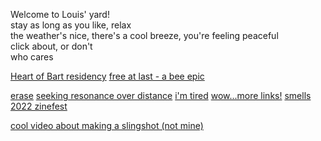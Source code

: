 Welcome to Louis' yard!  
stay as long as you like, relax  
the weather's nice, there's a cool breeze, you're feeling peaceful  
click about, or don't  
who cares   

<section class="lawn">
 
[Heart of Bart residency](./heartofbart.html)
[free at last - a bee epic](./finallybeefree/)
<!-- [ask an orange](./wronganswer.html) -->
[erase](../erase)
[seeking resonance over distance](../resonance)
[i'm tired](../godiamtired)
[wow...more links!](../chain)
[smells](./smelly.txt)  
[2022 zinefest](./festivalofthephotocopier2022.html)  

[cool video about making a slingshot (not mine)](https://www.youtube.com/watch?v=PmHSQPWHvfU)
</section>

<script>
    document.querySelectorAll('.lawn a').forEach((el) => {
        el.after(aBladeOfGrass());
        scatter(el);
    })
    function aBladeOfGrass(){
        let grass = ["g","r","a","s","s",",,,","'''","...","*","~"]
        let blade = document.createElement('p')
        blade.className = "grass";
        blade.innerHTML = grass[Math.floor(Math.random()*grass.length)]
        scatter(blade);
        return blade    
    }
    function scatter(el){
        el.style.display = "table";
        el.style.width = "auto";
        el.style.position = "relative";
        el.style.left = (Math.random() * (100 - ((el.clientWidth / window.innerWidth)*100))) + "%";
    }
</script>